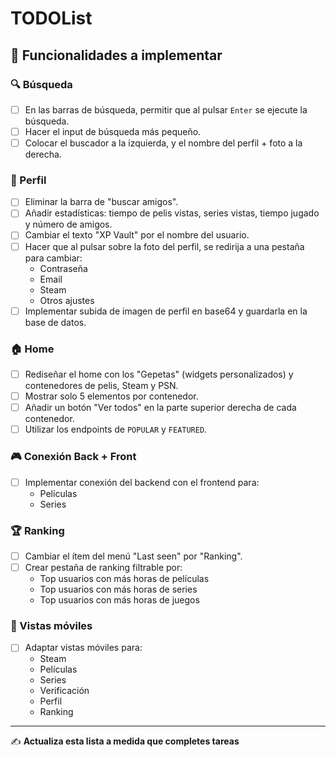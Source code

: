 # TODOList

## 🧠 Funcionalidades a implementar

### 🔍 Búsqueda
- [ ] En las barras de búsqueda, permitir que al pulsar `Enter` se ejecute la búsqueda.
- [ ] Hacer el input de búsqueda más pequeño.
- [ ] Colocar el buscador a la izquierda, y el nombre del perfil + foto a la derecha.

### 👤 Perfil
- [ ] Eliminar la barra de "buscar amigos".
- [ ] Añadir estadísticas: tiempo de pelis vistas, series vistas, tiempo jugado y número de amigos.
- [ ] Cambiar el texto "XP Vault" por el nombre del usuario.
- [ ] Hacer que al pulsar sobre la foto del perfil, se redirija a una pestaña para cambiar:
  - Contraseña
  - Email
  - Steam
  - Otros ajustes
- [ ] Implementar subida de imagen de perfil en base64 y guardarla en la base de datos.

### 🏠 Home
- [ ] Rediseñar el home con los "Gepetas" (widgets personalizados) y contenedores de pelis, Steam y PSN.
- [ ] Mostrar solo 5 elementos por contenedor.
- [ ] Añadir un botón "Ver todos" en la parte superior derecha de cada contenedor.
- [ ] Utilizar los endpoints de `POPULAR` y `FEATURED`.

### 🎮 Conexión Back + Front
- [ ] Implementar conexión del backend con el frontend para:
  - Películas
  - Series

### 🏆 Ranking
- [ ] Cambiar el ítem del menú "Last seen" por "Ranking".
- [ ] Crear pestaña de ranking filtrable por:
  - Top usuarios con más horas de películas
  - Top usuarios con más horas de series
  - Top usuarios con más horas de juegos

### 📱 Vistas móviles
- [ ] Adaptar vistas móviles para:
  - Steam
  - Películas
  - Series
  - Verificación
  - Perfil
  - Ranking

---

✍ **Actualiza esta lista a medida que completes tareas**
